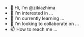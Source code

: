 - 👋 Hi, I’m @zikiazhima
- 👀 I’m interested in ...
- 🌱 I’m currently learning ...
- 💞️ I’m looking to collaborate on ...
- 📫 How to reach me ...

<!---
zikiazhima/zikiazhima is a ✨ special ✨ repository because its `README.md` (this file) appears on your GitHub profile.
You can click the Preview link to take a look at your changes.
--->

